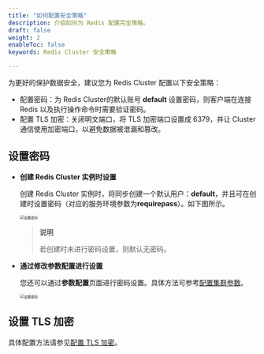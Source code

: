 ```yaml
---
title: "如何配置安全策略"
description: 介绍如何为 Redis 配置完全策略。
draft: false
weight: 2
enableToc: false
keywords: Redis Cluster 安全策略

---
```


为更好的保护数据安全，建议您为 Redis Cluster 配置以下安全策略：

- 配置密码：为 Redis Cluster的默认账号 **default** 设置密码，则客户端在连接 Redis 以及执行操作命令时需要验证密码。
- 配置 TLS 加密：关闭明文端口，将 TLS 加密端口设置成 6379，并让 Cluster 通信使用加密端口，以避免数据被泄漏和篡改。

## 设置密码

- **创建 Redis Cluster 实例时设置**

  创建 Redis Cluster 实例时，将同步创建一个默认用户：**default**，并且可在创建时设置密码（对应的服务环境参数为**requirepass**）。如下图所示。

  <img src="../../_images/set_passwd_1.png" alt="设置密码" style="zoom:50%;" />

  > **说明**
  >
  > 若创建时未进行密码设置，则默认无密码。

- **通过修改参数配置进行设置**

  您还可以通过**参数配置**页面进行密码设置。具体方法可参考[配置集群参数](/database/redis_cluster/manual/cfginstance/paramconfig/)。

  <img src="../../_images/set_passwd_2.png" alt="设置密码" style="zoom:50%;" />

##  设置 TLS 加密

具体配置方法请参见[配置 TLS 加密](../../best-practices/tls_config/)。

